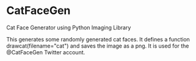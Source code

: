 # CatFaceGen
Cat Face Generator using Python Imaging Library

This generates some randomly generated cat faces. It defines a function drawcat(filename="cat") and saves the image as a png. It is used for the @CatFaceGen Twitter account. 
